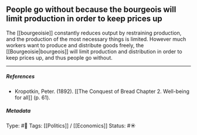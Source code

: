 ## People go without because the bourgeois will limit production in order to keep prices up  # 

The [[bourgeoisie]] constantly reduces output by restraining production, and the production of the most necessary things is limited. However much workers want to produce and distribute goods freely, the [[Bourgeoisie|bourgeois]] will limit production and distribution in order to keep prices up, and thus people go without.

___

##### References

- Kropotkin, Peter. (1892). [[The Conquest of Bread Chapter 2. Well-being for all]] (p. 61). 

##### Metadata

Type: #🔴 
Tags: [[Politics]] / [[Economics]] 
Status: #☀️ 